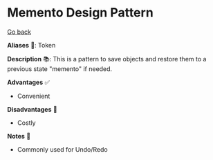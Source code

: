 # Memento Design Pattern

[Go back](../index.md#behavioral-)

<div class="row row-cols-md-2"><div>

**Aliases** 📌: Token

**Description** 📚: This is a pattern to save objects and restore them to a previous state "memento" if needed.

</div><div>

**Advantages** ✅

* Convenient

**Disadvantages** 🚫

* Costly

**Notes** 📝

* Commonly used for Undo/Redo
</div></div>